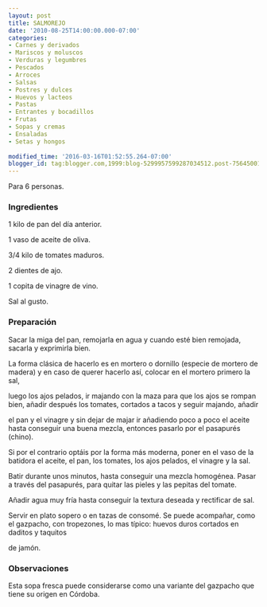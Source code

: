 ```yaml
---
layout: post
title: SALMOREJO
date: '2010-08-25T14:00:00.000-07:00'
categories:
- Carnes y derivados
- Mariscos y moluscos
- Verduras y legumbres
- Pescados
- Arroces
- Salsas
- Postres y dulces
- Huevos y lacteos
- Pastas
- Entrantes y bocadillos
- Frutas
- Sopas y cremas
- Ensaladas
- Setas y hongos
 
modified_time: '2016-03-16T01:52:55.264-07:00'
blogger_id: tag:blogger.com,1999:blog-5299957599287034512.post-7564500182933629029
---
```


Para 6 personas.

<h3>Ingredientes</h3>

1 kilo de pan del día anterior.

1 vaso de aceite de oliva.

3/4 kilo de tomates maduros.

2 dientes de ajo.

1 copita de vinagre de vino.

Sal al gusto.

<h3>Preparación</h3>

Sacar la miga del pan, remojarla en agua y cuando esté bien remojada, sacarla y exprimirla bien.

La forma clásica de hacerlo es en mortero o dornillo (especie de mortero de madera) y en caso de querer hacerlo así, colocar en el mortero primero la sal,

luego los ajos pelados, ir majando con la maza para que los ajos se rompan bien, añadir después los tomates, cortados a tacos y seguir majando, añadir

el pan y el vinagre y sin dejar de majar ir añadiendo poco a poco el aceite hasta conseguir una buena mezcla, entonces pasarlo por el pasapurés (chino).

Si por el contrario optáis por la forma más moderna, poner en el vaso de la batidora el aceite, el pan, los tomates, los ajos pelados, el vinagre y la sal.

Batir durante unos minutos, hasta conseguir una mezcla homogénea. Pasar a través del pasapurés, para quitar las pieles y las pepitas del tomate.

Añadir agua muy fría hasta conseguir la textura deseada y rectificar de sal.

Servir en plato sopero o en tazas de consomé. Se puede acompañar, como el gazpacho, con tropezones, lo mas típico: huevos duros cortados en daditos y taquitos

de jamón.

<h3>Observaciones</h3>

Esta sopa fresca puede considerarse como una variante del gazpacho que tiene su origen en Córdoba.

